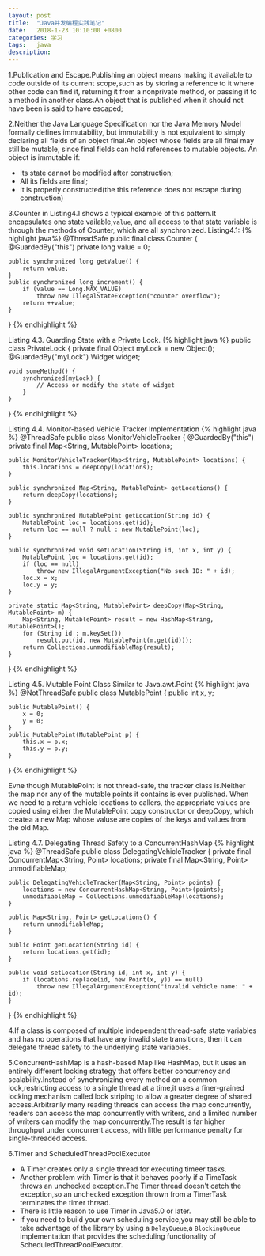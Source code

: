 ```yaml
---
layout: post
title:  "Java并发编程实践笔记"
date:   2018-1-23 10:10:00 +0800
categories: 学习
tags:   java
description:
---
```

1.Publication and Escape.Publishing an object means making it available to code outside of its current scope,such as by storing a reference to it where other code can find it, returning it from a nonprivate method, or passing it to a method in another class.An object that is published when it should not have been is said to have escaped;

2.Neither the Java Language Specification nor the Java Memory Model formally defines immutability, but immutability is not equivalent to simply declaring all fields of an object final.An object whose fields are all final may still be mutable, since final fields can hold references to mutable objects.
An object is immutable if:
* Its state cannot be modified after construction;
* All its fields are final;
* It is properly constructed(the this reference does not escape during construction)

3.Counter in Listing4.1 shows a typical example of this pattern.It encapsulates one state vailable,`value`, and all access to that state variable is through the methods of Counter, which are all synchronized.
Listing4.1:
{% highlight java%}
@ThreadSafe
public final class Counter {
    @GuardedBy("this")  private long value = 0;

    public synchronized long getValue() {
        return value;
    }
    public synchronized long increment() {
        if (value == Long.MAX_VALUE)
            throw new IllegalStateException("counter overflow");
        return ++value;
    }
}
{% endhighlight %}

Listing 4.3. Guarding State with a Private Lock.
{% highlight java %}
public class PrivateLock {
    private final Object myLock = new Object();
    @GuardedBy("myLock") Widget widget;

    void someMethod() {
        synchronized(myLock) {
            // Access or modify the state of widget
        }
    }
}
{% endhighlight %}

Listing 4.4. Monitor-based Vehicle Tracker Implementation
{% highlight java %}
@ThreadSafe
public class MonitorVehicleTracker {
    @GuardedBy("this")
    private final Map<String, MutablePoint> locations;

    public MonitorVehicleTracker(Map<String, MutablePoint> locations) {
        this.locations = deepCopy(locations);
    }

    public synchronized Map<String, MutablePoint> getLocations() {
        return deepCopy(locations);
    }

    public synchronized MutablePoint getLocation(String id) {
        MutablePoint loc = locations.get(id);
        return loc == null ? null : new MutablePoint(loc);
    }

    public synchronized void setLocation(String id, int x, int y) {
        MutablePoint loc = locations.get(id);
        if (loc == null)
            throw new IllegalArgumentException("No such ID: " + id);
        loc.x = x;
        loc.y = y;
    }

    private static Map<String, MutablePoint> deepCopy(Map<String, MutablePoint> m) {
        Map<String, MutablePoint> result = new HashMap<String, MutablePoint>();
        for (String id : m.keySet())
            result.put(id, new MutablePoint(m.get(id)));
        return Collections.unmodifiableMap(result);
    }
}
{% endhighlight %}

Listing 4.5. Mutable Point Class Similar to Java.awt.Point
{% highlight java %}
@NotThreadSafe
public class MutablePoint {
    public int x, y;

    public MutablePoint() {
        x = 0;
        y = 0;
    }
    public MutablePoint(MutablePoint p) {
        this.x = p.x;
        this.y = p.y;
    }
}
{% endhighlight %}

Evne though MutablePoint is not thread-safe, the tracker class is.Neither the map nor any of the mutable points it contains is ever published. When we need to a return vehicle locations to callers, the appropriate values are copied using either the MutablePoint copy constructor or deepCopy, which createa a new Map whose valuse are copies of the keys and values from the old Map.

Listing 4.7. Delegating Thread Safety to a ConcurrentHashMap
{% highlight java %}
@ThreadSafe
public class DelegatingVehicleTracker {
    private final ConcurrentMap<String, Point> locations;
    private final Map<String, Point> unmodifiableMap;

    public DelegatingVehicleTracker(Map<String, Point> points) {
        locations = new ConcurrentHashMap<String, Point>(points);
        unmodifiableMap = Collections.unmodifiableMap(locations);
    }

    public Map<String, Point> getLocations() {
        return unmodifiableMap;
    }

    public Point getLocation(String id) {
        return locations.get(id);
    }

    public void setLocation(String id, int x, int y) {
        if (locations.replace(id, new Point(x, y)) == null)
            throw new IllegalArgumentException("invalid vehicle name: " + id);
    }
}
{% endhighlight %}

4.If a class is composed of multiple independent thread-safe state variables and has no operations that have any invalid state transitions, then it can delegate thread safety to the underlying state variables.

5.ConcurrentHashMap is a hash-based Map like HashMap, but it uses an entirely different locking strategy that offers better concurrency and scalability.Instead of synchronizing every method on a common lock,restricting access to a single thread at a time,it uses a finer-grained locking mechanism called lock striping to allow a greater degree of shared access.Arbitrarily many reading threads can access the map concurrently, readers can access the map concurrently with writers, and a limited number of writers can modify the map concurrently.The result is far higher throughput under concurrent access, with little performance penalty for single-threaded access.

6.Timer and ScheduledThreadPoolExecutor
* A Timer creates only a single thread for executing timeer tasks.
* Another problem with Timer is that it behaves poorly if a TimeTask throws an unchecked exception.The Timer thread doesn't catch the exception,so an unchecked exception thrown from a TimerTask terminates the timer thread.
* There is little reason to use Timer in Java5.0 or later.
* If you need to build your own scheduling service,you may still be able to take advantage of the library by using a `DelayQueue`,a `BlockingQueue` implementation that provides the scheduling functionality of ScheduledThreadPoolExecutor.

